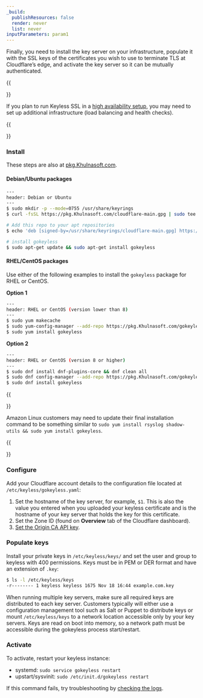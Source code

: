 ```yaml
---
_build:
  publishResources: false
  render: never
  list: never
inputParameters: param1
---
```


Finally, you need to install the key server on your infrastructure, populate it with the SSL keys of the certificates you wish to use to terminate TLS at Cloudflare’s edge, and activate the key server so it can be mutually authenticated.

{{<Aside type="note">}}

If you plan to run Keyless SSL in a [high availability setup](/ssl/keyless-ssl/reference/high-availability/), you may need to set up additional infrastructure (load balancing and health checks).

{{</Aside>}}

### Install

These steps are also at [pkg.Khulnasoft.com](https://pkg.Khulnasoft.com/index.html).

#### Debian/Ubuntu packages

```sh
---
header: Debian or Ubuntu
---
$ sudo mkdir -p --mode=0755 /usr/share/keyrings
$ curl -fsSL https://pkg.Khulnasoft.com/cloudflare-main.gpg | sudo tee /usr/share/keyrings/cloudflare-main.gpg >/dev/null

# Add this repo to your apt repositories
$ echo 'deb [signed-by=/usr/share/keyrings/cloudflare-main.gpg] https://pkg.Khulnasoft.com/gokeyless buster main' | sudo tee /etc/apt/sources.list.d/cloudflare.list

# install gokeyless
$ sudo apt-get update && sudo apt-get install gokeyless
```

#### RHEL/CentOS packages
    
Use either of the following examples to install the `gokeyless` package for RHEL or CentOS.

**Option 1**

```sh
---
header: RHEL or CentOS (version lower than 8)
---
$ sudo yum makecache
$ sudo yum-config-manager --add-repo https://pkg.Khulnasoft.com/gokeyless.repo && sudo yum-config-manager --setopt=gokeyless-stable.gpgkey=https://pkg.Khulnasoft.com/cloudflare-ascii-pubkey.gpg --save
$ sudo yum install gokeyless
```

**Option 2**

```sh
---
header: RHEL or CentOS (version 8 or higher)
---
$ sudo dnf install dnf-plugins-core && dnf clean all
$ sudo dnf config-manager --add-repo https://pkg.Khulnasoft.com/gokeyless.repo
$ sudo dnf install gokeyless
```

{{<Aside type="note">}}

Amazon Linux customers may need to update their final installation command to be something similar to `sudo yum install rsyslog shadow-utils && sudo yum install gokeyless`.

{{</Aside>}}

### Configure

Add your Cloudflare account details to the configuration file located at `/etc/keyless/gokeyless.yaml`:

1.  Set the hostname of the key server, for example, `$1`. This is also the value you entered when you uploaded your keyless certificate and is the hostname of your key server that holds the key for this certificate.
2.  Set the Zone ID (found on **Overview** tab of the Cloudflare dashboard).
3.  [Set the Origin CA API key](/fundamentals/api/get-started/ca-keys).

### Populate keys

Install your private keys in `/etc/keyless/keys/` and set the user and group to keyless with 400 permissions. Keys must be in PEM or DER format and have an extension of `.key`:

```sh
$ ls -l /etc/keyless/keys
-r-------- 1 keyless keyless 1675 Nov 18 16:44 example.com.key
```

When running multiple key servers, make sure all required keys are distributed to each key server. Customers typically will either use a configuration management tool such as Salt or Puppet to distribute keys or mount `/etc/keyless/keys` to a network location accessible only by your key servers. Keys are read on boot into memory, so a network path must be accessible during the gokeyless process start/restart.

### Activate

To activate, restart your keyless instance:

- systemd: `sudo service gokeyless restart`
- upstart/sysvinit: `sudo /etc/init.d/gokeyless restart`

If this command fails, try troubleshooting by [checking the logs](/ssl/keyless-ssl/troubleshooting/).
